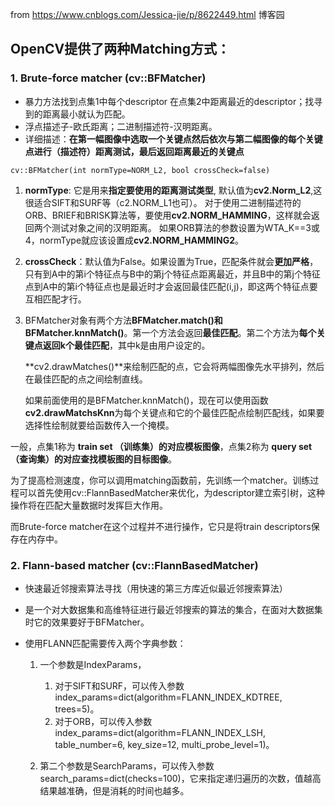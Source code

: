 from https://www.cnblogs.com/Jessica-jie/p/8622449.html 博客园

## OpenCV提供了两种Matching方式：

### 1. Brute-force matcher (cv::BFMatcher)

* 暴力方法找到点集1中每个descriptor 在点集2中距离最近的descriptor；找寻到的距离最小就认为匹配。
* 浮点描述子-欧氏距离；二进制描述符-汉明距离。
* 详细描述：**在第一幅图像中选取一个关键点然后依次与第二幅图像的每个关键点进行（描述符）距离测试，最后返回距离最近的关键点**

`cv::BFMatcher(int normType=NORM_L2, bool crossCheck=false)`

1. **normType**: 它是用来**指定要使用的距离测试类型**, 默认值为**cv2.Norm_L2**,这很适合SIFT和SURF等（c2.NORM_L1也可）。
   对于使用二进制描述符的ORB、BRIEF和BRISK算法等，要使用**cv2.NORM_HAMMING**，这样就会返回两个测试对象之间的汉明距离。
   如果ORB算法的参数设置为WTA_K==3或4，normType就应该设置成**cv2.NORM_HAMMING2**。

2. **crossCheck**：默认值为False。如果设置为True，匹配条件就会**更加严格**，只有到A中的第i个特征点与B中的第j个特征点距离最近，并且B中的第j个特征点到A中的第i个特征点也是最近时才会返回最佳匹配(i,j)，即这两个特征点要互相匹配才行。

3. BFMatcher对象有两个方法**BFMatcher.match()**和**BFMatcher.knnMatch()**。第一个方法会返回**最佳匹配**。第二个方法为**每个关键点返回k个最佳匹配**，其中k是由用户设定的。

   **cv2.drawMatches()**来绘制匹配的点，它会将两幅图像先水平排列，然后在最佳匹配的点之间绘制直线。

   如果前面使用的是BFMatcher.knnMatch()，现在可以使用函数**cv2.drawMatchsKnn**为每个关键点和它的个最佳匹配点绘制匹配线，如果要选择性绘制就要给函数传入一个掩模。

一般，点集1称为 **train set （训练集）**的对应**模板图像**，点集2称为 **query set（查询集）**的对应查找模板图的**目标图像**。

为了提高检测速度，你可以调用matching函数前，先训练一个matcher。训练过程可以首先使用cv::FlannBasedMatcher来优化，为descriptor建立索引树，这种操作将在匹配大量数据时发挥巨大作用。

而Brute-force matcher在这个过程并不进行操作，它只是将train descriptors保存在内存中。



### 2. Flann-based matcher (cv::FlannBasedMatcher)

* 快速最近邻搜索算法寻找（用快速的第三方库近似最近邻搜索算法）

* 是一个对大数据集和高维特征进行最近邻搜索的算法的集合，在面对大数据集时它的效果要好于BFMatcher。

* 使用FLANN匹配需要传入两个字典参数：

  1. 一个参数是IndexParams，
     1. 对于SIFT和SURF，可以传入参数index_params=dict(algorithm=FLANN_INDEX_KDTREE, trees=5)。
     2. 对于ORB，可以传入参数index_params=dict(algorithm=FLANN_INDEX_LSH, table_number=6, key_size=12, multi_probe_level=1)。

  2. 第二个参数是SearchParams，可以传入参数search_params=dict(checks=100)，它来指定递归遍历的次数，值越高结果越准确，但是消耗的时间也越多。

